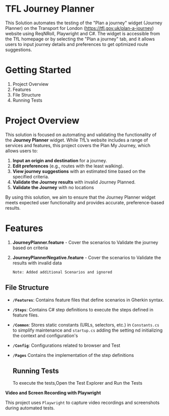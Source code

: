 # TFL Journey Planner 

This Solution automates the testing of the "Plan a journey" widget (Journey Planner) on the 
Transport for London (https://tfl.gov.uk/plan-a-journey) website using ReqNRoll, Playwright and  C#. 
The widget is accessible from the TfL homepage or by selecting the "Plan a journey" tab, 
and it allows users to input journey details and preferences to get optimized route suggestions.

# Getting Started

1.	Project Overview
2.	Features
3.	File Structure
4.	Running Tests

# Project Overview

This solution is focused on automating and validating the functionality of the **Journey Planner** widget. While TfL’s website includes a range of services and features, this project covers the Plan My Journey, which allows users to:

1. **Input an origin and destination** for a journey.
2. **Edit preferences** (e.g., routes with the least walking).
3. **View journey suggestions** with an estimated time based on the specified criteria.
4. **Validate the Journey results** with invalid Journey Planned.
5. **Validate the Journey** with no locations

By using this solution, we aim to ensure that the Journey Planner widget meets expected user functionality and provides accurate, preference-based results.

# Features

1. **JourneyPlanner.feature** - Cover the scenarios to Validate the journey  based on criteria

2. **JourneyPlannerNegative.feature** - Cover the scenarios to Validate the results with invalid data

   `Note: Added additional Scenarios and ignored`

   

## File Structure

- **`/Features`**: Contains feature files that define scenarios in Gherkin syntax.

- **`/Steps`**: Contains C# step definitions to execute the steps defined in feature files.

- **`/Common`**: Stores static constants (URLs, selectors, etc.) in `Constants.cs` to simplify maintenance and `startup.cs` adding the setting nd initializing the context and configuration's

- **`/Config`**: Configurations related to browser and Test

- **`/Pages`** Contains the implementation of the step definitions

  ## Running Tests

  To execute the tests,Open the Test Explorer and Run the Tests
  
  
  
  

**Video and Screen Recording with Playwright**

This project uses `Playwright` to capture video recordings and screenshots during automated tests.
